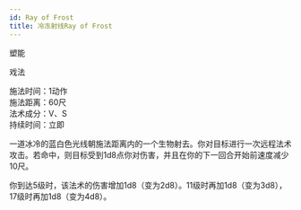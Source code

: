 ```yaml
---
id: Ray of Frost
title: 冷冻射线Ray of Frost
---
```


塑能

戏法

施法时间：1动作  
施法距离：60尺  
法术成分：V、S  
持续时间：立即  


一道冰冷的蓝白色光线朝施法距离内的一个生物射去。你对目标进行一次远程法术攻击。若命中，则目标受到1d8点你对伤害，并且在你的下一回合开始前速度减少10尺。


你到达5级时，该法术的伤害增加1d8（变为2d8）。11级时再加1d8（变为3d8），17级时再加1d8（变为4d8）。
